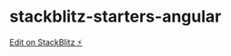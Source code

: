 # stackblitz-starters-angular

[Edit on StackBlitz ⚡️](https://stackblitz.com/edit/stackblitz-starters-cqojbe)